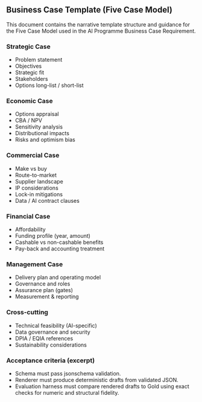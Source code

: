 ## Business Case Template (Five Case Model)

This document contains the narrative template structure and guidance for the Five Case Model used in the AI Programme Business Case Requirement.

### Strategic Case

- Problem statement
- Objectives
- Strategic fit
- Stakeholders
- Options long-list / short-list

### Economic Case

- Options appraisal
- CBA / NPV
- Sensitivity analysis
- Distributional impacts
- Risks and optimism bias

### Commercial Case

- Make vs buy
- Route-to-market
- Supplier landscape
- IP considerations
- Lock-in mitigations
- Data / AI contract clauses

### Financial Case

- Affordability
- Funding profile (year, amount)
- Cashable vs non-cashable benefits
- Pay-back and accounting treatment

### Management Case

- Delivery plan and operating model
- Governance and roles
- Assurance plan (gates)
- Measurement & reporting

### Cross-cutting

- Technical feasibility (AI-specific)
- Data governance and security
- DPIA / EQIA references
- Sustainability considerations

### Acceptance criteria (excerpt)

- Schema must pass jsonschema validation.
- Renderer must produce deterministic drafts from validated JSON.
- Evaluation harness must compare rendered drafts to Gold using exact checks for numeric and structural fidelity.
